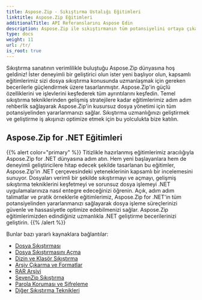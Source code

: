 ```yaml
---
title: Aspose.Zip - Sıkıştırma Ustalığı Eğitimleri
linktitle: Aspose.Zip Eğitimleri
additionalTitle: API Referanslarını Aspose Edin
description: Aspose.Zip ile sıkıştırmanın tüm potansiyelini ortaya çıkarın! Uzman görüşleri ve verimli dosya işleme için kapsamlı eğitimlerimize dalın.
type: docs
weight: 11
url: /tr/
is_root: true
---
```


Sıkıştırma sanatının verimlilikle buluştuğu Aspose.Zip dünyasına hoş geldiniz! İster deneyimli bir geliştirici olun ister yeni başlıyor olun, kapsamlı eğitimlerimiz sizi dosya sıkıştırma konusunda uzmanlaşmak için gereken becerilerle güçlendirmek üzere tasarlanmıştır. Aspose.Zip'in güçlü özelliklerini ve işlevlerini keşfederek tüm ayrıntılarını keşfedin. Temel sıkıştırma tekniklerinden gelişmiş stratejilere kadar eğitimlerimiz adım adım rehberlik sağlayarak Aspose.Zip'in kusursuz dosya yönetimi için tüm potansiyelinden yararlanmanızı sağlar. Sıkıştırma uzmanlığınızı geliştirmek ve geliştirme iş akışınızı optimize etmek için bu yolculukta bize katılın.


## Aspose.Zip for .NET Eğitimleri
{{% alert color="primary" %}}
Titizlikle hazırlanmış eğitimlerimiz aracılığıyla Aspose.Zip for .NET dünyasına adım atın. Hem yeni başlayanlara hem de deneyimli geliştiricilere hitap edecek şekilde tasarlanan bu eğitimler, Aspose.Zip'in .NET çerçevesindeki yeteneklerinin kapsamlı bir incelemesini sunuyor. Dosyaları verimli bir şekilde sıkıştırmayı ve açmayı, gelişmiş sıkıştırma tekniklerini keşfetmeyi ve sorunsuz dosya işlemeyi .NET uygulamalarınıza nasıl entegre edeceğinizi öğrenin. Açık, adım adım talimatlar ve pratik örneklerle eğitimlerimiz, Aspose.Zip for .NET'in tüm potansiyelinden yararlanmanızı sağlayarak dosya işleme süreçlerinizi güvenle ve hassasiyetle optimize edebilmenizi sağlar. Aspose.Zip eğitimlerimizden edindiğiniz uzmanlıkla .NET geliştirme becerilerinizi geliştirin.
{{% /alert %}}

Bunlar bazı yararlı kaynaklara bağlantılar:
 
- [Dosya Sıkıştırması](./net/file-compression/)
- [Dosya Sıkıştırmasını Açma](./net/file-decompression/)
- [Dizin ve Klasör Sıkıştırma](./net/directory-and-folder-compression/)
- [Arşiv Çıkarma ve Formatlar](./net/archive-extraction-and-formats/)
- [RAR Arşivi](./net/rar-archive/)
- [SevenZip Sıkıştırma](./net/sevenzip-compression/)
- [Parola Koruması ve Şifreleme](./net/password-protection-and-encryption/)
- [Diğer Sıkıştırma Teknikleri](./net/other-compression-techniques/)

